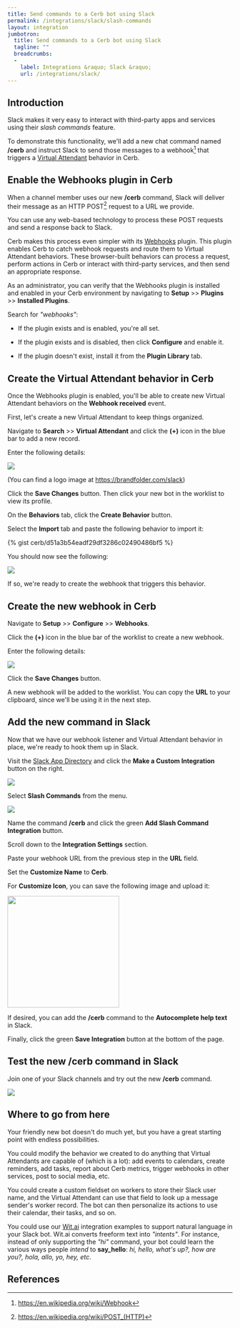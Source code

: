 ```yaml
---
title: Send commands to a Cerb bot using Slack
permalink: /integrations/slack/slash-commands
layout: integration
jumbotron:
  title: Send commands to a Cerb bot using Slack
  tagline: ""
  breadcrumbs:
  -
    label: Integrations &raquo; Slack &raquo;
    url: /integrations/slack/
---
```


## Introduction

Slack makes it very easy to interact with third-party apps and services using their _slash commands_ feature.

To demonstrate this functionality, we'll add a new chat command named **/cerb** and instruct Slack to send those messages to a webhook[^webhook] that triggers a [Virtual Attendant](/docs/virtual-attendants) behavior in Cerb.

## Enable the Webhooks plugin in Cerb

When a channel member uses our new **/cerb** command, Slack will deliver their message as an HTTP POST[^http-post] request to a URL we provide.

You can use any web-based technology to process these POST requests and send a response back to Slack.

Cerb makes this process even simpler with its [Webhooks](/docs/webhooks) plugin.  This plugin enables Cerb to catch webhook requests and route them to Virtual Attendant behaviors.  These browser-built behaviors can process a request, perform actions in Cerb or interact with third-party services, and then send an appropriate response.

As an administrator, you can verify that the Webhooks plugin is installed and enabled in your Cerb environment by navigating to **Setup** >> **Plugins** >> **Installed Plugins**.

Search for _"webhooks"_:

* If the plugin exists and is enabled, you're all set.

* If the plugin exists and is disabled, then click **Configure** and enable it.

* If the plugin doesn't exist, install it from the **Plugin Library** tab.

## Create the Virtual Attendant behavior in Cerb

Once the Webhooks plugin is enabled, you'll be able to create new Virtual Attendant behaviors on the **Webhook received** event.

First, let's create a new Virtual Attendant to keep things organized.

Navigate to **Search** >> **Virtual Attendant** and click the **(+)** icon in the blue bar to add a new record.

Enter the following details:

<div class="cerb-screenshot">
<img src="/assets/images/integrations/slack/slash-commands/create_va.png" class="screenshot">
</div>

(You can find a logo image at <https://brandfolder.com/slack>)

Click the **Save Changes** button.  Then click your new bot in the worklist to view its profile.

On the **Behaviors** tab, click the **Create Behavior** button.

Select the **Import** tab and paste the following behavior to import it:

{% gist cerb/d51a3b54eadf29df3286c02490486bf5 %}

You should now see the following:

<div class="cerb-screenshot">
<img src="/assets/images/integrations/slack/slash-commands/va_behavior.png" class="screenshot">
</div>

If so, we're ready to create the webhook that triggers this behavior.

## Create the new webhook in Cerb

Navigate to **Setup** >> **Configure** >> **Webhooks**.

Click the **(+)** icon in the blue bar of the worklist to create a new webhook.

Enter the following details:

<div class="cerb-screenshot">
<img src="/assets/images/integrations/slack/slash-commands/create_webhook.png" class="screenshot">
</div>

Click the **Save Changes** button.

A new webhook will be added to the worklist.  You can copy the **URL** to your clipboard, since we'll be using it in the next step.

## Add the new command in Slack

Now that we have our webhook listener and Virtual Attendant behavior in place, we're ready to hook them up in Slack.

Visit the [Slack App Directory](https://slack.com/apps/build) and click the **Make a Custom Integration** button on the right.

<div class="cerb-screenshot">
<img src="/assets/images/integrations/slack/slash-commands/slack_custom_integration.png" class="screenshot">
</div>

Select **Slash Commands** from the menu.

<div class="cerb-screenshot">
<img src="/assets/images/integrations/slack/slash-commands/slack_slash_commands.png" class="screenshot">
</div>

Name the command **/cerb** and click the green **Add Slash Command Integration** button.

Scroll down to the **Integration Settings** section.

Paste your webhook URL from the previous step in the **URL** field.

Set the **Customize Name** to **Cerb**.

For **Customize Icon**, you can save the following image and upload it:

<div class="cerb-screenshot">
<img src="/assets/cerb_mascot.png" class="screenshot" style="width:250px;height:auto;">
</div>

If desired, you can add the **/cerb** command to the **Autocomplete help text** in Slack.

Finally, click the green **Save Integration** button at the bottom of the page.

## Test the new /cerb command in Slack

Join one of your Slack channels and try out the new **/cerb** command.

<div class="cerb-screenshot">
<img src="/assets/images/integrations/slack/slash-commands/bot_chat.png" class="screenshot">
</div>

## Where to go from here

Your friendly new bot doesn't do much yet, but you have a great starting point with endless possibilities.

You could modify the behavior we created to do anything that Virtual Attendants are capable of (which is a lot): add events to calendars, create reminders, add tasks, report about Cerb metrics, trigger webhooks in other services, post to social media, etc.

You could create a custom fieldset on workers to store their Slack user name, and the Virtual Attendant can use that field to look up a message sender's worker record.  The bot can then personalize its actions to use their calendar, their tasks, and so on.

You could use our [Wit.ai](/integrations/wit-ai) integration examples to support natural language in your Slack bot.  Wit.ai converts freeform text into _"intents"_.  For instance, instead of only supporting the _"hi"_ command, your bot could learn the various ways people _intend_ to **say\_hello**: _hi, hello, what's up?, how are you?, hola, allo, yo, hey, etc_.

## References

[^webhook]: <https://en.wikipedia.org/wiki/Webhook>
[^http-post]: <https://en.wikipedia.org/wiki/POST_(HTTP)>